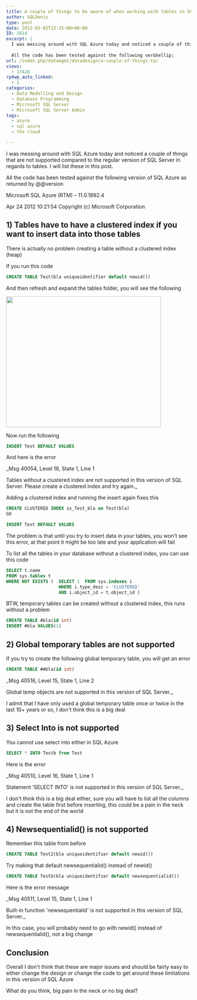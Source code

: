 ```yaml
---
title: A couple of things to be aware of when working with tables in SQL Azure
author: SQLDenis
type: post
date: 2012-05-02T23:25:00+00:00
ID: 1614
excerpt: |
  I was messing around with SQL Azure today and noticed a couple of things that are not supported compared to the regular version of SQL Server in regards to tables. I will list these in this post.
  
  All the code has been tested against the following ver&hellip;
url: /index.php/datamgmt/datadesign/a-couple-of-things-to/
views:
  - 17428
rp4wp_auto_linked:
  - 1
categories:
  - Data Modelling and Design
  - Database Programming
  - Microsoft SQL Server
  - Microsoft SQL Server Admin
tags:
  - azure
  - sql azure
  - the cloud

---
```

I was messing around with SQL Azure today and noticed a couple of things that are not supported compared to the regular version of SQL Server in regards to tables. I will list these in this post.

All the code has been tested against the following version of SQL Azure as returned by @@version

Microsoft SQL Azure (RTM) – 11.0.1892.4
  
Apr 24 2012 10:21:54 Copyright (c) Microsoft Corporation

## 1) Tables have to have a clustered index if you want to insert data into those tables

There is actually no problem creating a table without a clustered index (heap)
  
If you run this code

```sql
CREATE TABLE Test(bla uniqueidentifier default newid())
```

And then refresh and expand the tables folder, you will see the following

[<img alt="" src="/wp-content/uploads/blogs/DataMgmt/Denis/AzureTable.PNG?mtime=1336007070" width="422" height="356" />][1]

Now run the following

```sql
INSERT Test DEFAULT VALUES
```

And here is the error
  
_Msg 40054, Level 16, State 1, Line 1
  
Tables without a clustered index are not supported in this version of SQL Server. Please create a clustered index and try again._

Adding a clustered index and running the insert again fixes this

```sql
CREATE CLUSTERED INDEX ix_Test_bla on Test(bla)
GO

INSERT Test DEFAULT VALUES
```

The problem is that until you try to insert data in your tables, you won't see this error, at that point it might be too late and your application will fail

To list all the tables in your database without a clustered index, you can use this code

```sql
SELECT t.name 
FROM sys.tables t
WHERE NOT EXISTS (	SELECT 1  FROM sys.indexes i
					WHERE i.type_desc = 'CLUSTERED' 
					AND i.object_id = t.object_id )
```

BTW, temporary tables can be created without a clustered index, this runs without a problem

```sql
CREATE TABLE #bla(id int)
INSERT #bla VALUES(1)
```

## 2) Global temporary tables are not supported

If you try to create the following global temporary table, you will get an error

```sql
CREATE TABLE ##bla(id int)
```

_Msg 40516, Level 15, State 1, Line 2
  
Global temp objects are not supported in this version of SQL Server._

I admit that I have only used a global temporary table once or twice in the last 10+ years or so, I don't think this is a big deal

## 3) Select Into is not supported

You cannot use select into either in SQL Azure

```sql
SELECT * INTO Testb from Test
```

Here is the error
  
_Msg 40510, Level 16, State 1, Line 1
  
Statement 'SELECT INTO' is not supported in this version of SQL Server._

I don't think this is a big deal either, sure you will have to list all the columns and create the table first before inserting, this could be a pain in the neck but it is not the end of the world

## 4) Newsequentialid() is not supported

Remember this table from before

```sql
CREATE TABLE Test2(bla uniqueidentifier default newid())
```

Try making that default newsequentialid() instead of newid()

```sql
CREATE TABLE Testb(bla uniqueidentifier default newsequentialid())
```

Here is the error message
  
_Msg 40511, Level 15, State 1, Line 1
  
Built-in function 'newsequentialid' is not supported in this version of SQL Server._

In this case, you will probably need to go with newid() instead of newsequentialid(), not a big change

## Conclusion

Overall I don't think that these are major issues and should be fairly easy to either change the design or change the code to get around these limitations in this version of SQL Azure

What do you think, big pain in the neck or no big deal?

 [1]: /wp-content/uploads/blogs/DataMgmt/Denis/AzureTable.PNG?mtime=1336007070